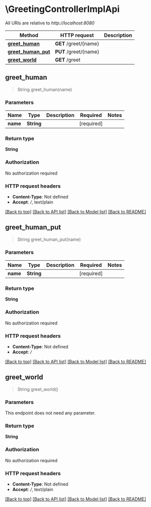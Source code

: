 # \GreetingControllerImplApi

All URIs are relative to *http://localhost:8080*

Method | HTTP request | Description
------------- | ------------- | -------------
[**greet_human**](GreetingControllerImplApi.md#greet_human) | **GET** /greet/{name} | 
[**greet_human_put**](GreetingControllerImplApi.md#greet_human_put) | **PUT** /greet/{name} | 
[**greet_world**](GreetingControllerImplApi.md#greet_world) | **GET** /greet | 



## greet_human

> String greet_human(name)


### Parameters


Name | Type | Description  | Required | Notes
------------- | ------------- | ------------- | ------------- | -------------
**name** | **String** |  | [required] |

### Return type

**String**

### Authorization

No authorization required

### HTTP request headers

- **Content-Type**: Not defined
- **Accept**: */*, text/plain

[[Back to top]](#) [[Back to API list]](../README.md#documentation-for-api-endpoints) [[Back to Model list]](../README.md#documentation-for-models) [[Back to README]](../README.md)


## greet_human_put

> String greet_human_put(name)


### Parameters


Name | Type | Description  | Required | Notes
------------- | ------------- | ------------- | ------------- | -------------
**name** | **String** |  | [required] |

### Return type

**String**

### Authorization

No authorization required

### HTTP request headers

- **Content-Type**: Not defined
- **Accept**: */*

[[Back to top]](#) [[Back to API list]](../README.md#documentation-for-api-endpoints) [[Back to Model list]](../README.md#documentation-for-models) [[Back to README]](../README.md)


## greet_world

> String greet_world()


### Parameters

This endpoint does not need any parameter.

### Return type

**String**

### Authorization

No authorization required

### HTTP request headers

- **Content-Type**: Not defined
- **Accept**: */*, text/plain

[[Back to top]](#) [[Back to API list]](../README.md#documentation-for-api-endpoints) [[Back to Model list]](../README.md#documentation-for-models) [[Back to README]](../README.md)

